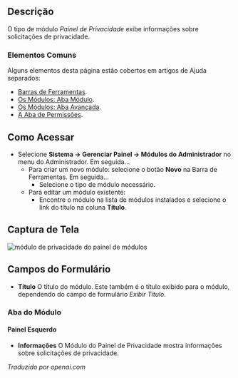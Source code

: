 <!-- Filename: Help4.x:Admin_Modules:_Privacy_Dashboard  / Display title: Módulos: Painel de Privacidade -->

## Descrição

O tipo de módulo *Painel de Privacidade* exibe informações sobre solicitações de privacidade.

### Elementos Comuns

Alguns elementos desta página estão cobertos em artigos de Ajuda separados:

* [Barras de Ferramentas](jdocmanual?article=help/common-elements/toolbars).
* [Os Módulos: Aba Módulo](jdocmanual?article=help/modules/modules-module-tab).
* [Os Módulos: Aba Avançada](jdocmanual?article=help/modules/modules-advanced-tab).
* [A Aba de Permissões](jdocmanual?article=help/common-elements/edit-permissions).

## Como Acessar

- Selecione **Sistema → Gerenciar Painel → Módulos do Administrador** no
  menu do Administrador. Em seguida...
  - Para criar um novo módulo: selecione o botão **Novo** na Barra de Ferramentas. Em seguida...
    - Selecione o tipo de módulo necessário.
  - Para editar um módulo existente:
    - Encontre o módulo na lista de módulos instalados e selecione o
      link do título na coluna **Título**.

## Captura de Tela

![módulo de privacidade do painel de módulos](../../../pt/images/modules-admin/modules-privacy-dashboard-module-tab.png)

## Campos do Formulário

- **Título** O título do módulo. Este também é o título exibido
  para o módulo, dependendo do campo de formulário *Exibir Título*.

### Aba do Módulo

#### Painel Esquerdo

- **Informações** O Módulo do Painel de Privacidade mostra informações sobre
  solicitações de privacidade.

*Traduzido por openai.com*

